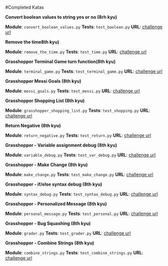 #Completed Katas

**Convert boolean values to string yes or no (8rh kyu)**

**Module**: `convert_boolean_values.py`
**Tests**: `test_boolean.py`
**URL**: [challenge url](https://www.codewars.com/kata/convert-boolean-values-to-strings-yes-or-no/train/python)

**Remove the time8th kyu)**

**Module**: `remove_the_time.py`
**Tests**: `test_time.py`
**URL**: [challenge url](https://www.codewars.com/kata/remove-the-time/train/python)

**Grasshopper Terminal Game turn function(8th kyu)**

**Module**: `terminal_game.py`
**Tests**: `test_terminal_game.py`
**URL**: [challenge url](https://www.codewars.com/kata/grasshopper-terminal-game-turn-function/train/python)

**Grasshopper Messi Goals (8th kyu)**

**Module**: `messi_goals.py`
**Tests**: `test_messi.py`
**URL**: [challenge url](https://www.codewars.com/kata/grasshopper-messi-goals/train/python)

**Grasshopper Shopping List (8th kyu)**

**Module**: `grasshopper_shopping_list.py`
**Tests**: `test_shopping.py`
**URL**: [challenge url](https://www.codewars.com/kata/grasshopper-shopping-list/train/python)

**Return Negative (8th kyu)**

**Module**: `return_negative.py`
**Tests**: `test_return.py`
**URL**: [challenge url](https://www.codewars.com/kata/55685cd7ad70877c23000102/train/python)

**Grasshopper - Variable assignment debug (8th kyu)**

**Module**: `variable_debug.py`
**Tests**: `test_var_debug.py`
**URL**: [challenge url](https://www.codewars.com/kata/grasshopper-variable-assignment-debug/train/python)

**Grasshopper - Make Change  (8th kyu)**

**Module**: `make_change.py`
**Tests**: `test_make_change.py`
**URL**: [challenge url](https://www.codewars.com/kata/grasshopper-make-change/train/python)

**Grasshopper - if/else syntax debug (8th kyu)**

**Module**: `syntax_debug.py`
**Tests**: `test_syntax_debug.py`
**URL**: [challenge url](https://www.codewars.com/kata/grasshopper-if-slash-else-syntax-debug/train/python)

**Grasshopper - Personalized Message (8th kyu)**

**Module**: `personal_message.py`
**Tests**: `test_personal.py`
**URL**: [challenge url](https://www.codewars.com/kata/grasshopper-personalized-message/train/python)

**Grasshopper - Bug Squashing (8th kyu)**

**Module**: `grader.py`
**Tests**: `test_grader.py`
**URL**: [challenge url](https://www.codewars.com/kata/grasshopper-bug-squashing/train/python)


**Grasshopper - Combine Strings (8th kyu)**

**Module**: `combine_strings.py`
**Tests**: `test_combine_strings.py`
**URL**: [challenge url](https://www.codewars.com/kata/grasshopper-combine-strings/train/python)

















